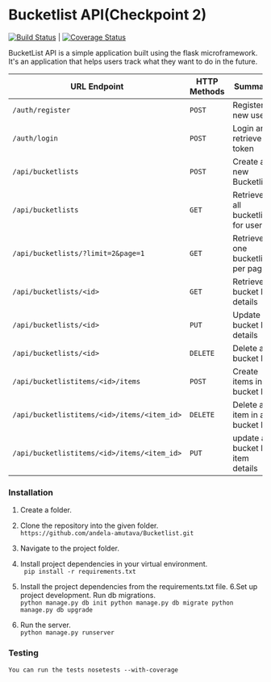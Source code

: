 # Bucketlist API(Checkpoint 2)

[![Build Status](https://travis-ci.org/andela-amutava/Bucketlist.svg?branch=develop)](https://travis-ci.org/andela-amutava/Bucketlist)
|
[![Coverage Status](https://coveralls.io/repos/github/andela-amutava/Bucketlist/badge.svg?branch=master)](https://coveralls.io/github/andela-amutava/Bucketlist?branch=master)

BucketList API is a simple application built using the flask microframework. It's an application that helps users track what they want to do in the future.


| URL Endpoint | HTTP Methods | Summary |
| -------- | ------------- | --------- |
| `/auth/register` | `POST`  | Register a new user|
|  `/auth/login` | `POST` | Login and retrieve token|
| `/api/bucketlists` | `POST` | Create a new Bucketlist |
| `/api/bucketlists` | `GET` | Retrieve all bucketlists for user |
| `/api/bucketlists/?limit=2&page=1` | `GET` | Retrieve one bucketlist per page |
| `/api/bucketlists/<id>` | `GET` |  Retrieve bucket list details |
| `/api/bucketlists/<id>` | `PUT` | Update bucket list details |
| `/api/bucketlists/<id>` | `DELETE` | Delete a bucket list |
| `/api/bucketlistitems/<id>/items` | `POST` |  Create items in a bucket list |
| `/api/bucketlistitems/<id>/items/<item_id>` | `DELETE`| Delete a item in a bucket list|
| `/api/bucketlistitems/<id>/items/<item_id>` | `PUT`| update a bucket list item details|

### Installation
1. Create a folder.

2. Clone the repository into the given folder.<br/>
    `https://github.com/andela-amutava/Bucketlist.git`<br/>
3. Navigate to the project folder. 

4. Install project dependencies in your virtual environment.<br/>
    ` pip install -r requirements.txt`

5. Install the project dependencies from the requirements.txt file.
6.Set up project development. Run db migrations.<br/>
     `python manage.py db init
      python manage.py db migrate
      python manage.py db upgrade`
7. Run the server.<br/>
   `python manage.py runserver`

### Testing
   `You can run the tests nosetests --with-coverage`
